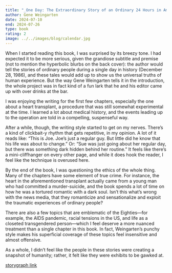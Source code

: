 ```yaml
---
title: "_One Day: The Extraordinary Story of an Ordinary 24 Hours in America_"
author: Gene Weingarten
date: 2024-07-10
end: 2024-07-26
type: book
rating: 2
image: ../../images/blog/calendar.jpg
---
```


When I started reading this book, I was surprised by its breezy tone. I had expected it to be more serious, given the grandiose subtitle and premise (not to mention the hyperbolic blurbs on the back cover): the author would tell the stories of ordinary people during a single day in history (December 28, 1986), and these tales would add up to show us the universal truths of human experience. But the way Gene Weingarten tells it in the introduction, the whole project was in fact kind of a fun lark that he and his editor came up with over drinks at the bar.

I was enjoying the writing for the first few chapters, especially the one about a heart transplant, a procedure that was still somewhat experimental at the time. I learned a lot about medical history, and the events leading up to the operation are told in a compelling, suspenseful way.

After a while, though, the writing style started to get on my nerves. There’s a kind of clickbait-y rhythm that gets repetitive, in my opinion. A lot of it reads like: “This is Joe. Joe’s just a regular guy. But little did he know that his life was about to change.” Or: “Sue was just going about her regular day, but there was something dark hidden behind her routine.” It feels like there’s a mini-cliffhanger on every other page, and while it does hook the reader, I feel like the technique is overused here.

By the end of the book, I was questioning the ethics of the whole thing. Many of the chapters have some element of true crime. For instance, the heart in the aforementioned transplant actually came from a young man who had committed a murder-suicide, and the book spends a lot of time on how he was a tortured romantic with a dark soul. Isn’t this what’s wrong with the news media, that they romanticize and sensationalize and exploit the traumatic experiences of ordinary people?

There are also a few topics that are emblematic of the Eighties—for example, the AIDS pandemic, racial tensions in the US, and life as a closeted transgendered person—which I feel deserve a more nuanced treatment than a single chapter in this book. In fact, Weingarten’s punchy style makes his superficial coverage of these topics feel insensitive and almost offensive.

As a whole, I didn’t feel like the people in these stories were creating a snapshot of humanity; rather, it felt like they were exhibits to be gawked at.

[storygraph link](https://app.thestorygraph.com/books/37a9690b-eda1-46d2-9cdd-d53bc19996d1)
